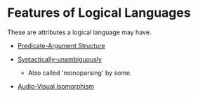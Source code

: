 # Features of Logical Languages

These are attributes a logical language may have.

- [Predicate-Argument Structure](https://en.m.wikipedia.org/wiki/Argument_(linguistics))

- [Syntactically-unambiguously](https://en.m.wikipedia.org/wiki/Syntactic_ambiguity)
  - Also called 'monoparsing' by some.
  
- [Audio-Visual Isomorphism](https://mw.lojban.org/papri/audio-visual_isomorphism)
